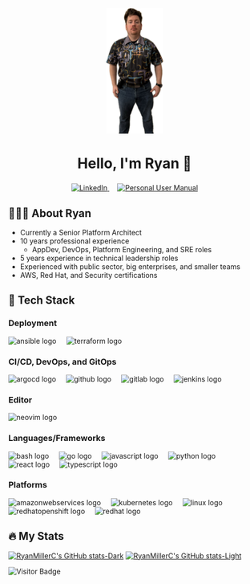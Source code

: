 <div align="center">
   <img height="250px" src="https://raw.githubusercontent.com/RyanMillerC/RyanMillerC/refs/heads/main/pics/me.png"  />
</div>

###

<div align="center">
   <h1>Hello, I'm Ryan 👋</h1>
</div>

###

<div align="center">
   <a href="https://www.linkedin.com/in/millerryanc">
      <img src="https://img.shields.io/static/v1?message=LinkedIn&label=Connect%20with%20me%20on&color=0077B5&logoColor=white&labelColor=&style=for-the-badge" height="25" alt="LinkedIn"  />   
   </a>
   <img width="12" />
   <a href="https://github.com/RyanMillerC/RyanMillerC/blob/main/personal-user-manual.md">
      <img src="https://img.shields.io/static/v1?message=Personal%20User%20Manual&label=Get%20to%20know%20me%20through%20my&color=ff7f50&labelColor=&style=for-the-badge" height="25" alt="Personal User Manual"  />   
   </a>
</div>

###

## 👨🏻‍💻 About Ryan

* Currently a Senior Platform Architect
* 10 years professional experience
    * AppDev, DevOps, Platform Engineering, and SRE roles
* 5 years experience in technical leadership roles
* Experienced with public sector, big enterprises, and smaller teams
* AWS, Red Hat, and Security certifications

###

## 🚀 Tech Stack

### Deployment

<div align="left">
   <img src="https://skillicons.dev/icons?i=ansible" height="40" alt="ansible logo"  />
   <img width="12" />
   <img src="https://cdn.jsdelivr.net/gh/devicons/devicon/icons/terraform/terraform-original.svg" height="40" alt="terraform logo"  />
</div>

### CI/CD, DevOps, and GitOps

<div align="left">
   <img src="https://cdn.jsdelivr.net/gh/devicons/devicon/icons/argocd/argocd-original.svg" height="40" alt="argocd logo"  />
   <img width="12" />
   <img src="https://skillicons.dev/icons?i=github" height="40" alt="github logo"  />
   <img width="12" />
   <img src="https://skillicons.dev/icons?i=gitlab" height="40" alt="gitlab logo"  />
   <img width="12" />
   <img src="https://skillicons.dev/icons?i=jenkins" height="40" alt="jenkins logo"  />
</div>

### Editor

<div align="left">
   <img src="https://skillicons.dev/icons?i=neovim" height="40" alt="neovim logo"  />
</div>

### Languages/Frameworks

<div align="left">
   <img src="https://skillicons.dev/icons?i=bash" height="40" alt="bash logo"  />
   <img width="12" />
   <img src="https://skillicons.dev/icons?i=go" height="40" alt="go logo"  />
   <img width="12" />
   <img src="https://skillicons.dev/icons?i=js" height="40" alt="javascript logo"  />
   <img width="12" />
   <img src="https://skillicons.dev/icons?i=py" height="40" alt="python logo"  />
   <img width="12" />
   <img src="https://skillicons.dev/icons?i=react" height="40" alt="react logo"  />
   <img width="12" />
   <img src="https://skillicons.dev/icons?i=ts" height="40" alt="typescript logo"  />
</div>

### Platforms

<div align="left">
   <img src="https://skillicons.dev/icons?i=aws" height="40" alt="amazonwebservices logo"  />
   <img width="12" />
   <img src="https://skillicons.dev/icons?i=kubernetes" height="40" alt="kubernetes logo"  />
   <img width="12" />
   <img src="https://skillicons.dev/icons?i=linux" height="40" alt="linux logo"  />
   <img width="12" />
   <img src="https://skillicons.dev/icons?i=openshift" height="40" alt="redhatopenshift logo"  />
   <img width="12" />
   <img src="https://cdn.simpleicons.org/redhat/EE0000" height="40" alt="redhat logo"  />
</div>

###

## 🔥 My Stats

[![RyanMillerC's GitHub stats-Dark](https://github-readme-stats.vercel.app/api?username=RyanMillerC&show_icons=true&theme=github_dark#gh-dark-mode-only)](https://github.com/anuraghazra/github-readme-stats#gh-dark-mode-only)
[![RyanMillerC's GitHub stats-Light](https://github-readme-stats.vercel.app/api?username=RyanMillerc&show_icons=true&theme=default#gh-light-mode-only)](https://github.com/anuraghazra/github-readme-stats#gh-light-mode-only)

![Visitor Badge](https://visitor-badge.laobi.icu/badge?page_id=RyanMillerC.RyanMillerC&)
